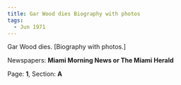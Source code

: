 ```yaml
---  
title: Gar Wood dies Biography with photos  
tags:  
  - Jun 1971  
---  
```

  
Gar Wood dies. [Biography with photos.]  
  
Newspapers: **Miami Morning News or The Miami Herald**  
  
Page: **1**, Section: **A** 
